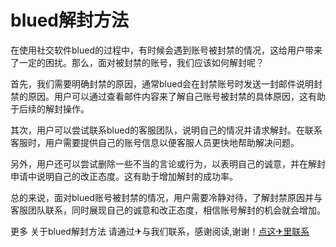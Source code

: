 # blued解封方法

在使用社交软件blued的过程中，有时候会遇到账号被封禁的情况，这给用户带来了一定的困扰。那么，面对被封禁的账号，我们应该如何解封呢？

首先，我们需要明确封禁的原因，通常blued会在封禁账号时发送一封邮件说明封禁的原因。用户可以通过查看邮件内容来了解自己账号被封禁的具体原因，这有助于后续的解封操作。

其次，用户可以尝试联系blued的客服团队，说明自己的情况并请求解封。在联系客服时，用户需要提供自己的账号信息以便客服人员更快地帮助解决问题。

另外，用户还可以尝试删除一些不当的言论或行为，以表明自己的诚意，并在解封申请中说明自己的改正态度。这有助于增加解封的成功率。

总的来说，面对blued账号被封禁的情况，用户需要冷静对待，了解封禁原因并与客服团队联系，同时展现自己的诚意和改正态度，相信账号解封的机会就会增加。

更多 关于blued解封方法 请通过✈与我们联系，感谢阅读,谢谢！[点这✈里联系](https://www.k02.cc)